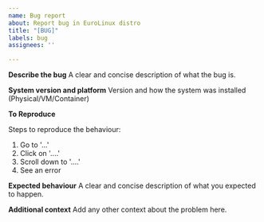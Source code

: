 ```yaml
---
name: Bug report
about: Report bug in EuroLinux distro
title: "[BUG]"
labels: bug
assignees: ''

---
```


**Describe the bug**
A clear and concise description of what the bug is.

**System version and platform**
Version and how the system was installed (Physical/VM/Container)

**To Reproduce**

Steps to reproduce the behaviour:
1. Go to '...'
2. Click on '....'
3. Scroll down to '....'
4. See an error

**Expected behaviour**
A clear and concise description of what you expected to happen.

**Additional context**
Add any other context about the problem here.
